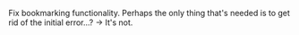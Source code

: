 Fix bookmarking functionality. Perhaps the only thing that's needed is to get
rid of the initial error...? → It's not.
